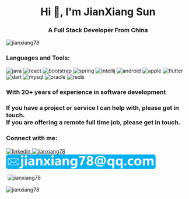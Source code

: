 <h1 align="center">Hi 👋, I'm JianXiang Sun</h1>
<h3 align="center">A Full Stack Developer From China</h3>

<p align="left"> <img src="https://komarev.com/ghpvc/?username=jianxiang78&label=Profile%20views&color=0e75b6&style=flat" alt="jianxiang78" /> </p>

<h3 align="left">Languages and Tools:</h3>
<p align="left"> 
<img src="https://www.vectorlogo.zone/logos/java/java-icon.svg" alt="java" width="40" height="40"/>

<img src="https://www.vectorlogo.zone/logos/reactjs/reactjs-icon.svg" alt="react" width="40" height="40"/> 
<img src="https://www.vectorlogo.zone/logos/getbootstrap/getbootstrap-icon.svg" alt="bootstrap" width="40" height="40"/> 
<img src="https://www.vectorlogo.zone/logos/springio/springio-icon.svg" alt="spring" width="40" height="40"/>

<img src="https://vectorwiki.com/images/ZgSyR__intellij-idea.svg" alt="intellij" width="40" height="40"/>
<img src="https://www.vectorlogo.zone/logos/android/android-tile.svg" alt="android" width="40" height="40"/>

<img src="https://www.vectorlogo.zone/logos/apple/apple-icon.svg" alt="apple" width="40" height="40"/> 
<img src="https://www.vectorlogo.zone/logos/flutterio/flutterio-icon.svg" alt="flutter" width="40" height="40"/>
<img src="https://www.vectorlogo.zone/logos/dartlang/dartlang-icon.svg" alt="dart" width="40" height="40"/> 

<img src="https://www.vectorlogo.zone/logos/mysql/mysql-icon.svg" alt="mysql" width="40" height="40"/> 
<img src="https://www.vectorlogo.zone/logos/oracle/oracle-icon.svg" alt="oracle" width="40" height="40"/> 
<img src="https://www.vectorlogo.zone/logos/redis/redis-icon.svg" alt="redis" width="40" height="40"/> 
</p>


<h3 align="left">With 20+ years of experience in software development</h3>
<h3 align="left">If you have a project or service I can help with, please get in touch.<br>
If you are offering a remote full time job, please get in touch.</h3>

<h3 align="left">Connect with me:</h3>
<p align="left">
<a href="https://linkedin.com/in/jianxiang-sun1978" target="blank">
  <img align="center" src="https://www.vectorlogo.zone/logos/linkedin/linkedin-icon.svg" alt="linkedin" height="40" width="40" />
  </a>
<a href="https://join.skype.com/invite/wl2cMR5I6yWw" target="blank">
  <img align="center" src="https://www.vectorlogo.zone/logos/skype/skype-tile.svg" alt="jianxiang78" height="40" width="40" />
  </a>
  

  <img align="center" src="mail.svg" alt="jianxiang78" height="40" />
</p>


<p>&nbsp;<img align="center" src="https://github-readme-stats.vercel.app/api?username=jianxiang78&show_icons=true&locale=en" alt="jianxiang78" /></p>

<p><img align="center" src="https://github-readme-streak-stats.herokuapp.com/?user=jianxiang78&" alt="jianxiang78" /></p>
